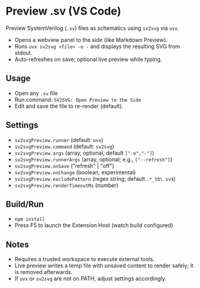 # Preview .sv (VS Code)

Preview SystemVerilog (`.sv`) files as schematics using `sv2svg` via `uvx`.

- Opens a webview panel to the side (like Markdown Preview).
- Runs `uvx sv2svg <file> -o -` and displays the resulting SVG from stdout.
- Auto-refreshes on save; optional live preview while typing.

## Usage

- Open any `.sv` file
- Run command: `SV2SVG: Open Preview to the Side`
- Edit and save the file to re-render (default).

## Settings

- `sv2svgPreview.runner` (default: `uvx`)
- `sv2svgPreview.command` (default: `sv2svg`)
- `sv2svgPreview.args` (array, optional, default `["-o","-"]`)
- `sv2svgPreview.runnerArgs` (array, optional; e.g., `["--refresh"]`)
- `sv2svgPreview.onSave` ("refresh" | "off")
- `sv2svgPreview.onChange` (boolean, experimental)
- `sv2svgPreview.excludePattern` (regex string; default `.*_tb\.sv$`)
- `sv2svgPreview.renderTimeoutMs` (number)

## Build/Run

- `npm install`
- Press F5 to launch the Extension Host (watch build configured)

## Notes

- Requires a trusted workspace to execute external tools.
- Live preview writes a temp file with unsaved content to render safely; it is removed afterwards.
- If `uvx` or `sv2svg` are not on PATH, adjust settings accordingly.
